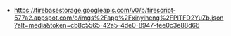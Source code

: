 - https://firebasestorage.googleapis.com/v0/b/firescript-577a2.appspot.com/o/imgs%2Fapp%2Fxinyiheng%2FPlTFD2YuZb.json?alt=media&token=cb8c5565-42a5-4de0-8947-fee0c3e88d66
